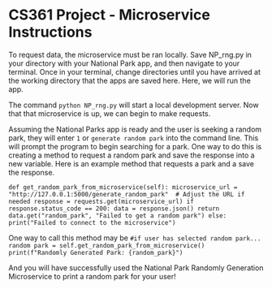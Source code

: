 # CS361 Project - Microservice Instructions

To request data, the microservice must be ran locally. Save NP_rng.py in your directory with your National Park app, and then navigate to your terminal. Once in your terminal, change directories until you have arrived at the working directory that the apps are saved here. Here, we will run the app.

The command `python NP_rng.py` will start a local development server. Now that that microservice is up, we can begin to make requests. 

Assuming the National Parks app is ready and the user is seeking a random park, they will enter `1` or `generate random park` into the command line. This will prompt the program to begin searching for a park. One way to do this is creating a method to request a random park and save the response into a new variable. Here is an example method that requests a park and a save the response.

`def get_random_park_from_microservice(self):
    microservice_url = "http://127.0.0.1:5000/generate_random_park"  # Adjust the URL if needed
    response = requests.get(microservice_url)
    if response.status_code == 200:
        data = response.json()
        return data.get("random_park", "Failed to get a random park")
    else:
        print("Failed to connect to the microservice")`


One way to call this method may be
`#if user has selected random park...
random park = self.get_random_park_from_microservice()
print(f"Randomly Generated Park: {random_park}")
`

And you will have successfully used the National Park Randomly Generation Microservice to print a random park for your user!
